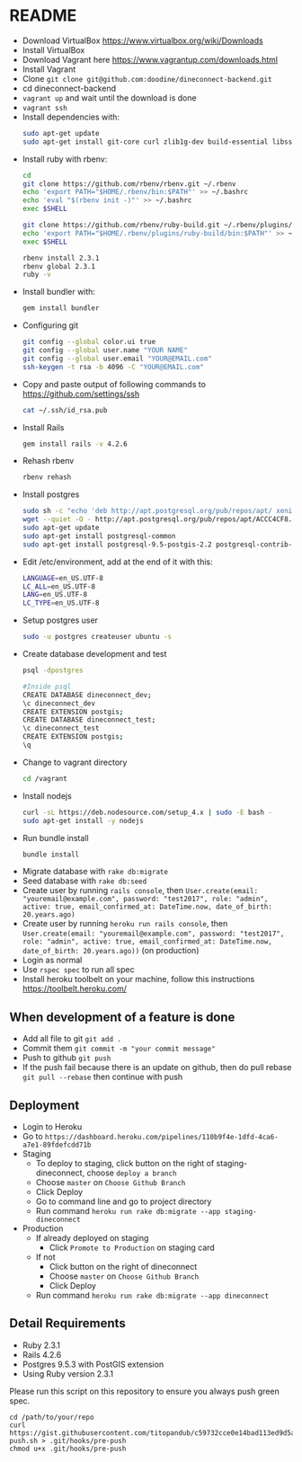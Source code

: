 README
======

* Download VirtualBox https://www.virtualbox.org/wiki/Downloads
* Install VirtualBox
* Download Vagrant here https://www.vagrantup.com/downloads.html
* Install Vagrant
* Clone `git clone git@github.com:doodine/dineconnect-backend.git`
* cd dineconnect-backend
* `vagrant up` and wait until the download is done
* `vagrant ssh`
* Install dependencies with:
  ```bash
  sudo apt-get update
  sudo apt-get install git-core curl zlib1g-dev build-essential libssl-dev libreadline-dev libyaml-dev libsqlite3-dev sqlite3 libxml2-dev libxslt1-dev libcurl4-openssl-dev python-software-properties libffi-dev
  ```
* Install ruby with rbenv:
  ```bash
  cd
  git clone https://github.com/rbenv/rbenv.git ~/.rbenv
  echo 'export PATH="$HOME/.rbenv/bin:$PATH"' >> ~/.bashrc
  echo 'eval "$(rbenv init -)"' >> ~/.bashrc
  exec $SHELL

  git clone https://github.com/rbenv/ruby-build.git ~/.rbenv/plugins/ruby-build
  echo 'export PATH="$HOME/.rbenv/plugins/ruby-build/bin:$PATH"' >> ~/.bashrc
  exec $SHELL

  rbenv install 2.3.1
  rbenv global 2.3.1
  ruby -v
  ```
* Install bundler with:
  ```bash
  gem install bundler
  ```
* Configuring git
  ```bash
  git config --global color.ui true
  git config --global user.name "YOUR NAME"
  git config --global user.email "YOUR@EMAIL.com"
  ssh-keygen -t rsa -b 4096 -C "YOUR@EMAIL.com"
  ```
* Copy and paste output of following commands to https://github.com/settings/ssh
  ```bash
  cat ~/.ssh/id_rsa.pub
  ```
* Install Rails
  ```bash
  gem install rails -v 4.2.6
  ```
* Rehash rbenv
  ```bash
  rbenv rehash
  ```
* Install postgres
  ```bash
  sudo sh -c "echo 'deb http://apt.postgresql.org/pub/repos/apt/ xenial-pgdg main' > /etc/apt/sources.list.d/pgdg.list"
  wget --quiet -O - http://apt.postgresql.org/pub/repos/apt/ACCC4CF8.asc | sudo apt-key add -
  sudo apt-get update
  sudo apt-get install postgresql-common
  sudo apt-get install postgresql-9.5-postgis-2.2 postgresql-contrib-9.5 libpq-dev
  ```
* Edit /etc/environment, add at the end of it with this:
  ```bash
  LANGUAGE=en_US.UTF-8
  LC_ALL=en_US.UTF-8
  LANG=en_US.UTF-8
  LC_TYPE=en_US.UTF-8
  ```
* Setup postgres user
  ```bash
  sudo -u postgres createuser ubuntu -s
  ```
* Create database development and test
  ```bash
  psql -dpostgres

  #Inside psql
  CREATE DATABASE dineconnect_dev;
  \c dineconnect_dev
  CREATE EXTENSION postgis;
  CREATE DATABASE dineconnect_test;
  \c dineconnect_test
  CREATE EXTENSION postgis;
  \q
  ```
* Change to vagrant directory
  ```bash
  cd /vagrant
  ```
* Install nodejs
  ```bash
  curl -sL https://deb.nodesource.com/setup_4.x | sudo -E bash -
  sudo apt-get install -y nodejs
  ```
* Run bundle install
  ```bash
  bundle install
  ```
* Migrate database with `rake db:migrate`
* Seed database with `rake db:seed`
* Create user by running `rails console`, then `User.create(email: "youremail@example.com", password: "test2017", role: "admin", active: true, email_confirmed_at: DateTime.now, date_of_birth: 20.years.ago)`
* Create user by running `heroku run rails console`, then `User.create(email: "youremail@example.com", password: "test2017", role: "admin", active: true, email_confirmed_at: DateTime.now, date_of_birth: 20.years.ago))` (on production)
* Login as normal
* Use `rspec spec` to run all spec
* Install heroku toolbelt on your machine, follow this instructions https://toolbelt.heroku.com/

When development of a feature is done
--

* Add all file to git `git add .`
* Commit them `git commit -m "your commit message"`
* Push to github `git push`
* If the push fail because there is an update on github, then do pull rebase `git pull --rebase` then continue with push

Deployment
--

* Login to Heroku
* Go to `https://dashboard.heroku.com/pipelines/110b9f4e-1dfd-4ca6-a7e1-89fdefcdd71b`
* Staging
  * To deploy to staging, click button on the right of staging-dineconnect, choose `deploy a branch`
  * Choose `master` on `Choose Github Branch`
  * Click Deploy
  * Go to command line and go to project directory
  * Run command `heroku run rake db:migrate --app staging-dineconnect`
* Production
  * If already deployed on staging
    * Click `Promote to Production` on staging card
  * If not
    * Click button on the right of dineconnect
    * Choose `master` on `Choose Github Branch`
    * Click Deploy
  * Run command `heroku run rake db:migrate --app dineconnect`

Detail Requirements
--

* Ruby 2.3.1
* Rails 4.2.6
* Postgres 9.5.3 with PostGIS extension
* Using Ruby version 2.3.1

Please run this script on this repository to ensure you always push green spec.

```
cd /path/to/your/repo
curl https://gist.githubusercontent.com/titopandub/c59732cce0e14bad113ed9d5a8242089/raw/pre-push.sh > .git/hooks/pre-push
chmod u+x .git/hooks/pre-push
```
